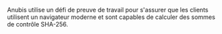 Anubis utilise un défi de preuve de travail pour s'assurer que les clients utilisent un navigateur moderne et sont capables de calculer des sommes de contrôle SHA-256.
